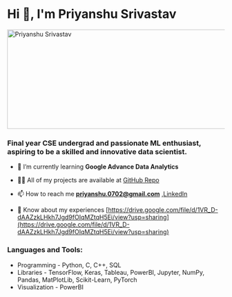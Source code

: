 <h1 align="left">Hi 👋, I'm Priyanshu Srivastav</h1>
<img src="https://drive.google.com/uc?export=view&id=1g8oMa5OrxpEcZ2ejnFfU_CkQgByyOJkh" alt="Priyanshu Srivastav" width="1584" height="230">
<h3 align="left">Final year CSE undergrad and passionate ML enthusiast, aspiring to be a skilled and innovative data scientist.</h3>

- 🌱 I’m currently learning **Google Advance Data Analytics**

- 👨‍💻 All of my projects are available at <a href="[https://www.linkedin.com/in/srivastav-priyanshu/](https://github.com/priyanshusrivastav212/Projects_ML)" target="_blank">GitHub Repo</a>

- 📫 How to reach me **priyanshu.0702@gmail.com** ,<a href="https://www.linkedin.com/in/srivastav-priyanshu/" target="_blank">LinkedIn</a>

- 📄 Know about my experiences [https://drive.google.com/file/d/1VR_D-dAAZzkLHkh7Jgd9fOIqMZtqH5Ei/view?usp=sharing](https://drive.google.com/file/d/1VR_D-dAAZzkLHkh7Jgd9fOIqMZtqH5Ei/view?usp=sharing)

</p>

<h3 align="left">Languages and Tools:</h3>

- Programming - Python, C, C++, SQL
- Libraries - TensorFlow, Keras, Tableau, PowerBI, Jupyter, NumPy, Pandas, MatPlotLib, Scikit-Learn, PyTorch
- Visualization - PowerBI
